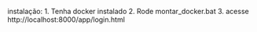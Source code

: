 instalação:
    1. Tenha docker instalado
    2. Rode montar_docker.bat
    3. acesse http://localhost:8000/app/login.html